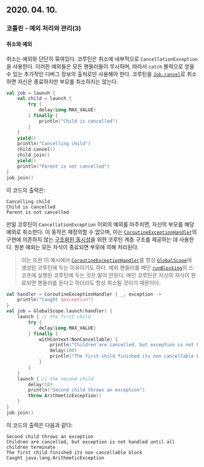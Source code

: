 ## 2020. 04. 10.

### 코틀린 - 예외 처리와 관리(3)

#### 취소와 예외

취소는 예외와 단단히 묶여있다. 코루틴은 취소에 내부적으로 `CancellationException`을 사용한다. 이러한 예외들은 모든 핸들러들이 무시하며, 따라서 `catch` 블럭으로 얻을 수 있는 추가적인 디버그 정보의 출처로만 사용해야 한다. 코루틴을 [`Job.cancel`][kt-couroutine-job-cancel]로 취소하면 자신은 종료하지만 부모를 취소하지는 않는다.

```kotlin
val job = launch {
    val child = launch {
        try {
            delay(Long.MAX_VALUE)
        } finally {
            println("Child is cancelled")
        }
    }
    yield()
    println("Cancelling child")
    child.cancel()
    child.join()
    yield()
    println("Parent is not cancelled")
}
job.join()
```

이 코드의 출력은:

```
Cancelling child
Child is cancelled
Parent is not cancelled
```

만일 코루틴이 `CancellationException` 이외의 예외를 마주치면, 자신의 부모를 해당 예외로 취소한다. 이 동작은 재정의할 수 없으며, 이는 [`CoroutineExceptionHandler`][kt-coroutine-exception-handler]의 구현에 의존하지 않는 [구조화된 동시성][kt-coroutine-structured-concurrency]을 위한 코루틴 계층 구조를 제공하는 데 사용한다. 원본 예외는 모든 자식이 종료되면 부모에 의해 처리된다.

> 이는 또한 이 예시에서 [`CoroutineExceptionHandler`][kt-coroutine-exception-handler]를 항상 [`GlobalScope`][kt-coroutine-global-scope]에 생성된 코루틴에 두는 이유이기도 하다. 예외 핸들러를 메인 [`runBlocking`][kt-coroutine-run-blocking]의 스코프에 실행된 코루틴에 두는 것은 말이 안된다. 메인 코루틴은 자신의 자식이 완료되면 핸들러를 둔다고 하더라도 항상 취소될 것이기 때문이다.

```kotlin
val handler = CoroutineExceptionHandler { _, exception -> 
    println("Caught $exception") 
}
val job = GlobalScope.launch(handler) {
    launch { // the first child
        try {
            delay(Long.MAX_VALUE)
        } finally {
            withContext(NonCancellable) {
                println("Children are cancelled, but exception is not handled until all children terminate")
                delay(100)
                println("The first child finished its non cancellable block")
            }
        }
    }
    launch { // the second child
        delay(10)
        println("Second child throws an exception")
        throw ArithmeticException()
    }
}
job.join()
```

이 코드의 출력은 다음과 같다:

```
Second child throws an exception
Children are cancelled, but exception is not handled until all children terminate
The first child finished its non cancellable block
Caught java.lang.ArithmeticException
```



[kt-couroutine-job-cancel]: https://kotlin.github.io/kotlinx.coroutines/kotlinx-coroutines-core/kotlinx.coroutines/-job/cancel.html
[kt-coroutine-exception-handler]: https://kotlin.github.io/kotlinx.coroutines/kotlinx-coroutines-core/kotlinx.coroutines/-coroutine-exception-handler/index.html
[kt-coroutine-structured-concurrency]: https://github.com/Kotlin/kotlinx.coroutines/blob/master/docs/composing-suspending-functions.md#structured-concurrency-with-async
[kt-coroutine-global-scope]: https://kotlin.github.io/kotlinx.coroutines/kotlinx-coroutines-core/kotlinx.coroutines/-global-scope/index.html
[kt-coroutine-run-blocking]: https://kotlin.github.io/kotlinx.coroutines/kotlinx-coroutines-core/kotlinx.coroutines/run-blocking.html